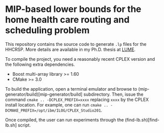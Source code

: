# MIP-based lower bounds for the home health care routing and scheduling problem

This repository contains the source code to generate `.lp` files for the HHCRSP. More details are available in my Ph.D. thesis at [LUME](https://www.lume.ufrgs.br/?locale-attribute=en).

To compile the project, you need a reasonably recent CPLEX version and the following extra dependencies.

- Boost multi-array library >= 1.60
- CMake >= 3.0

To build the application, open a terminal emulator and browse to (mip-generator/build)[mip-generator/build] subdirectory. Then, issue the command `cmake .. -DCPLEX_PREFIX=xxxx` replacing `xxxx` by the CPLEX install location. For example, one can run `cmake .. -DCMAKE_PREFIX=/opt/ibm/ILOG/CPLEX_Studio201`. 

Once compiled, the user can run experiments through the (find-lb.sh)[find-lb.sh] script. 
